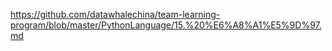 https://github.com/datawhalechina/team-learning-program/blob/master/PythonLanguage/15.%20%E6%A8%A1%E5%9D%97.md
